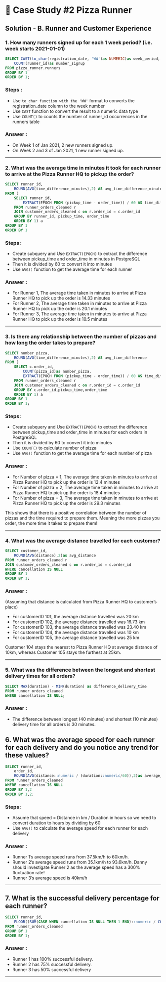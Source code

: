 # 🍕 Case Study #2 Pizza Runner

## Solution - B. Runner and Customer Experience

### 1. How many runners signed up for each 1 week period? (i.e. week starts 2021-01-01)
```sql
SELECT CAST(to_char(registration_date, 'WW')as NUMERIC)as week_period,
	COUNT(runner_id)as number_signup
FROM pizza_runner.runners		
GROUP BY 1
ORDER BY 1;
```
### Steps :
- Use `to_char function with the 'WW'` format to converts the registration_date column to the week number
- Use `CAST` function to convert the result to a numeric data type
- Use `COUNT()` to counts the number of runner_id occurrences in the runners table

### Answer :
- On Week 1 of Jan 2021, 2 new runners signed up.
- On Week 2 and 3 of Jan 2021, 1 new runner signed up.
----

### 2. What was the average time in minutes it took for each runner to arrive at the Pizza Runner HQ to pickup the order?
```sql
SELECT runner_id,
	ROUND(AVG(time_difference_minutes),2) AS avg_time_difference_minutes
FROM (		
	SELECT runner_id,
		EXTRACT(EPOCH FROM (pickup_time - order_time)) / 60 AS time_difference_minutes
	FROM runner_orders_cleaned r
	JOIN customer_orders_cleaned c on r.order_id = c.order_id
	GROUP BY runner_id, pickup_time, order_time
	ORDER BY 1) a
GROUP BY 1
ORDER BY 1
```
### Steps:
- Create subquery and Use `EXTRACT(EPOCH)` to extract the difference between pickup_time and order_time in minutes in PostgreSQL
- Then it is divided by 60 to convert it into minutes
- Use `AVG()` function to get the average time for each runner

### Answer :
- For Runner 1, The average time taken in minutes to arrive at Pizza Runner HQ to pick up the order is 14.33 minutes
- For Runner 2, The average time taken in minutes to arrive at Pizza Runner HQ to pick up the order is 20.1 minutes
- For Runner 3, The average time taken in minutes to arrive at Pizza Runner HQ to pick up the order is 10.5 minutes
----

### 3. Is there any relationship between the number of pizzas and how long the order takes to prepare?
```sql
SELECT number_pizza,
	ROUND(AVG(time_difference_minutes),2) AS avg_time_difference
FROM (		
	SELECT c.order_id,
		COUNT(pizza_id)as number_pizza,
		EXTRACT(EPOCH FROM (pickup_time - order_time)) / 60 AS time_difference_minutes
	FROM runner_orders_cleaned r
	JOIN customer_orders_cleaned c on r.order_id = c.order_id
	GROUP BY c.order_id,pickup_time,order_time
	ORDER BY 1) a
GROUP BY 1
ORDER BY 1;
```
### Steps:
- Create subquery and Use `EXTRACT(EPOCH)` to extract the difference between pickup_time and order_time in minutes for each orders in PostgreSQL
- Then it is divided by 60 to convert it into minutes
- Use `COUNT()` to calculate number of pizza
- Use `AVG()` function to get the average time for each number of pizza

### Answer :
- For Number of pizza = 1, The average time taken in minutes to arrive at Pizza Runner HQ to pick up the order is 12.4 minutes
- For Number of pizza = 2, The average time taken in minutes to arrive at Pizza Runner HQ to pick up the order is 18.4 minutes
- For Number of pizza = 3, The average time taken in minutes to arrive at Pizza Runner HQ to pick up the order is 29.3 minutes

This shows that there is a positive correlation between the number of pizzas and the time required to prepare them. Meaning the more pizzas you order, the more time it takes to prepare them!

----

### 4. What was the average distance travelled for each customer?
```sql
SELECT customer_id,
	ROUND(AVG(distance),2)as avg_distance
FROM runner_orders_cleaned r
JOIN customer_orders_cleaned c on r.order_id = c.order_id
WHERE cancellation IS NULL
GROUP BY 1
ORDER BY 1;
```
### Answer :
(Assuming that distance is calculated from Pizza Runner HQ to customer’s place)
- For customerID 101, the average distance travelled was 20 km
- For customerID 102, the average distance travelled was 16.73 km
- For customerID 103, the average distance travelled was 23.40 km
- For customerID 104, the average distance travelled was 10 km
- For customerID 105, the average distance travelled was 25 km

Customer 104 stays the nearest to Pizza Runner HQ at average distance of 10km, whereas Customer 105 stays the furthest at 25km.

----

### 5. What was the difference between the longest and shortest delivery times for all orders?
```sql
SELECT MAX(duration) - MIN(duration) as difference_delivery_time
FROM runner_orders_cleaned
WHERE cancellation IS NULL;
```
### Answer :
- The difference between longest (40 minutes) and shortest (10 minutes) delivery time for all orders is 30 minutes.

## 6. What was the average speed for each runner for each delivery and do you notice any trend for these values?
```sql
SELECT runner_id,
	order_id,
	ROUND(AVG(distance::numeric / (duration::numeric/60)),2)as average_speed
FROM runner_orders_cleaned
WHERE cancellation IS NULL
GROUP BY 1,2
ORDER BY 1,2;	
```
### Steps:
- Assume that speed = Distance in km / Duration in hours so we need to convert duration to hours by dividing by 60
- Use `AVG()` to calculate the average speed for each runner for each delivery

### Answer :
- Runner 1’s average speed runs from 37.5km/h to 60km/h.
- Runner 2’s average speed runs from 35.1km/h to 93.6km/h. Danny should investigate Runner 2 as the average speed has a 300% fluctuation rate!
- Runner 3’s average speed is 40km/h
----

## 7. What is the successful delivery percentage for each runner?
```sql
SELECT runner_id,
	FLOOR((SUM(CASE WHEN cancellation IS NULL THEN 1 END)::numeric / COUNT(order_id)::numeric) * 100) as pct_success
FROM runner_orders_cleaned
GROUP BY 1
ORDER BY 1;
```
### Answer :
- Runner 1 has 100% successful delivery.
- Runner 2 has 75% successful delivery.
- Runner 3 has 50% successful delivery
----

